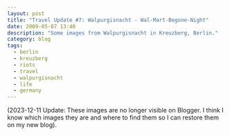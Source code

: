 ```yaml
---
layout: post
title: "Travel Update #7: Walpurgisnacht - Wal-Mart-Begone-Night"
date: 2009-05-07 13:40
description: "Some images from Walpurgisnacht in Kreuzberg, Berlin."
category: blog
tags:
  - berlin
  - kreuzberg
  - riots
  - travel
  - walpurgisnacht
  - life
  - germany
---
```


(2023-12-11 Update: These images are no longer visible on Blogger. I think I know which images they are and where to find them so I can restore them on my new blog).
